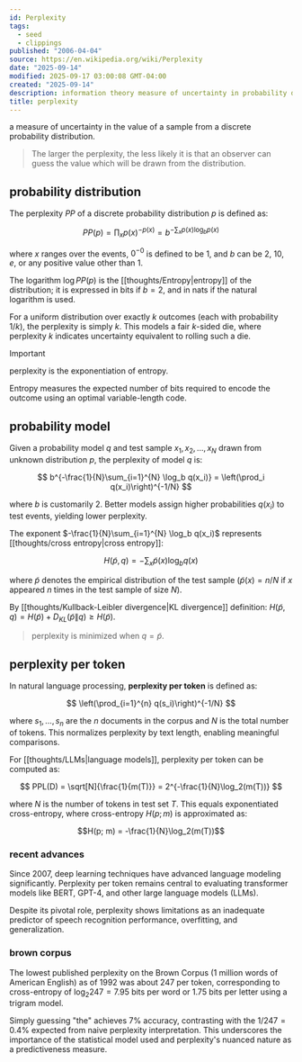 ```yaml
---
id: Perplexity
tags:
  - seed
  - clippings
published: "2006-04-04"
source: https://en.wikipedia.org/wiki/Perplexity
date: "2025-09-14"
modified: 2025-09-17 03:00:08 GMT-04:00
created: "2025-09-14"
description: information theory measure of uncertainty in probability distributions, used in NLP for evaluating language models.
title: perplexity
---
```


a measure of uncertainty in the value of a sample from a discrete probability distribution.

> The larger the perplexity, the less likely it is that an observer can guess the value which will be drawn from the distribution.

## probability distribution

The perplexity $PP$ of a discrete probability distribution $p$ is defined as:

$$
PP(p) = \prod_{x} p(x)^{-p(x)} = b^{-\sum_{x} p(x) \log_b p(x)}
$$

where $x$ ranges over the events, $0^{-0}$ is defined to be 1, and $b$ can be 2, 10, $e$, or any positive value other than 1.

The logarithm $\log PP(p)$ is the [[thoughts/Entropy|entropy]] of the distribution; it is expressed in bits if $b = 2$, and in nats if the natural logarithm is used.

For a uniform distribution over exactly $k$ outcomes (each with probability $1/k$), the perplexity is simply $k$. This models a fair $k$-sided die, where perplexity $k$ indicates uncertainty equivalent to rolling such a die.

> [!important]
>
> perplexity is the exponentiation of entropy.

Entropy measures the expected number of bits required to encode the outcome using an optimal variable-length code.

## probability model

Given a probability model $q$ and test sample $x_1, x_2, \ldots, x_N$ drawn from unknown distribution $p$, the perplexity of model $q$ is:

$$
b^{-\frac{1}{N}\sum_{i=1}^{N} \log_b q(x_i)} = \left(\prod_i q(x_i)\right)^{-1/N}
$$

where $b$ is customarily 2. Better models assign higher probabilities $q(x_i)$ to test events, yielding lower perplexity.

The exponent $-\frac{1}{N}\sum_{i=1}^{N} \log_b q(x_i)$ represents [[thoughts/cross entropy|cross entropy]]:

$$
H(\tilde{p}, q) = -\sum_x \tilde{p}(x) \log_b q(x)
$$

where $\tilde{p}$ denotes the empirical distribution of the test sample ($\tilde{p}(x) = n/N$ if $x$ appeared $n$ times in the test sample of size $N$).

By [[thoughts/Kullback-Leibler divergence|KL divergence]] definition: $H(\tilde{p}, q) = H(\tilde{p}) + D_{KL}(\tilde{p} \| q) \geq H(\tilde{p})$.

> perplexity is minimized when $q = \tilde{p}$.

## perplexity per token

In natural language processing, **perplexity per token** is defined as:

$$
\left(\prod_{i=1}^{n} q(s_i)\right)^{-1/N}
$$

where $s_1, \ldots, s_n$ are the $n$ documents in the corpus and $N$ is the total number of tokens. This normalizes perplexity by text length, enabling meaningful comparisons.

For [[thoughts/LLMs|language models]], perplexity per token can be computed as:

$$
PPL(D) = \sqrt[N]{\frac{1}{m(T)}} = 2^{-\frac{1}{N}\log_2(m(T))}
$$

where $N$ is the number of tokens in test set $T$. This equals exponentiated cross-entropy, where cross-entropy $H(p; m)$ is approximated as:

$$H(p; m) = -\frac{1}{N}\log_2(m(T))$$

### recent advances

Since 2007, deep learning techniques have advanced language modeling significantly. Perplexity per token remains central to evaluating transformer models like BERT, GPT-4, and other large language models (LLMs).

Despite its pivotal role, perplexity shows limitations as an inadequate predictor of speech recognition performance, overfitting, and generalization.

### brown corpus

The lowest published perplexity on the Brown Corpus (1 million words of American English) as of 1992 was about 247 per token, corresponding to cross-entropy of $\log_2 247 = 7.95$ bits per word or 1.75 bits per letter using a trigram model.

Simply guessing "the" achieves 7% accuracy, contrasting with the $1/247 = 0.4\%$ expected from naive perplexity interpretation. This underscores the importance of the statistical model used and perplexity's nuanced nature as a predictiveness measure.
